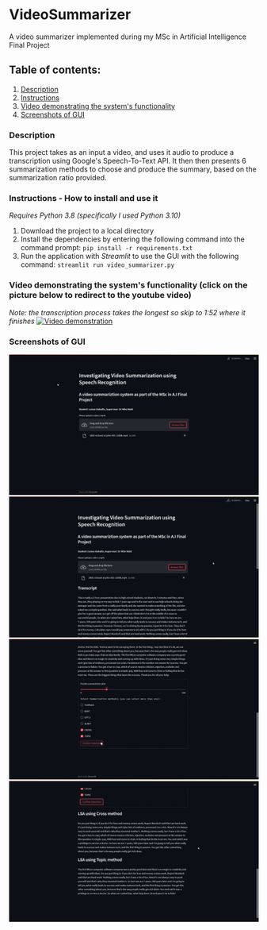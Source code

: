 # VideoSummarizer
A video summarizer implemented during my MSc in Artificial Intelligence Final Project

## Table of contents:
1. [Description](#des)
2. [Instructions](#instructions)
3. [Video demonstrating the system's functionality](#video)
4. [Screenshots of GUI](#screenshots)

<a name="des"></a>
### Description <a name="des"></a>
This project takes as an input a video, and uses it audio to produce a transcription using Google's Speech-To-Text API. It then then presents 6 summarization methods to choose and produce the summary, based on the summarization ratio provided.

<a name="instructions"></a>
### Instructions - How to install and use it
*Requires Python 3.8 (specifically I used Python 3.10)*
1. Download the project to a local directory
2. Install the dependencies by entering the following command into the command prompt: `pip install -r requirements.txt`
3. Run the application with *Streamlit* to use the GUI with the following command: `streamlit run video_summarizer.py`

<a name="video"></a>
### Video demonstrating the system's functionality (click on the picture below to redirect to the youtube video)
*Note: the transcription process takes the longest so skip to 1:52 where it finishes*
[![Video demonstration](https://img.youtube.com/vi/3FHJODYE1Ps/maxresdefault.jpg)](https://youtu.be/3FHJODYE1Ps)

<a name="screenshots"></a>
### Screenshots of GUI
![](screenshots/gui-1.png)
![](screenshots/gui-2.png)
![](screenshots/gui-3.png)
![](screenshots/gui-4.png)
